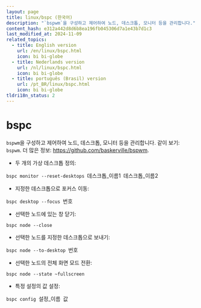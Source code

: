```yaml
---
layout: page
title: linux/bspc (한국어)
description: "`bspwm`을 구성하고 제어하여 노드, 데스크톱, 모니터 등을 관리합니다."
content_hash: e312a442d8d6b8ea196fb045306d7a1e43b7d1c3
last_modified_at: 2024-11-09
related_topics:
  - title: English version
    url: /en/linux/bspc.html
    icon: bi bi-globe
  - title: Nederlands version
    url: /nl/linux/bspc.html
    icon: bi bi-globe
  - title: português (Brasil) version
    url: /pt_BR/linux/bspc.html
    icon: bi bi-globe
tldri18n_status: 2
---
```

# bspc

`bspwm`을 구성하고 제어하여 노드, 데스크톱, 모니터 등을 관리합니다.
같이 보기: `bspwm`.
더 많은 정보: <https://github.com/baskerville/bspwm>.

- 두 개의 가상 데스크톱 정의:

`bspc monitor --reset-desktops `<span class="tldr-var badge badge-pill bg-dark-lm bg-white-dm text-white-lm text-dark-dm font-weight-bold">데스크톱_이름1</span>` `<span class="tldr-var badge badge-pill bg-dark-lm bg-white-dm text-white-lm text-dark-dm font-weight-bold">데스크톱_이름2</span>

- 지정한 데스크톱으로 포커스 이동:

`bspc desktop --focus `<span class="tldr-var badge badge-pill bg-dark-lm bg-white-dm text-white-lm text-dark-dm font-weight-bold">번호</span>

- 선택한 노드에 있는 창 닫기:

`bspc node --close`

- 선택한 노드를 지정한 데스크톱으로 보내기:

`bspc node --to-desktop `<span class="tldr-var badge badge-pill bg-dark-lm bg-white-dm text-white-lm text-dark-dm font-weight-bold">번호</span>

- 선택한 노드의 전체 화면 모드 전환:

`bspc node --state ~fullscreen`

- 특정 설정의 값 설정:

`bspc config `<span class="tldr-var badge badge-pill bg-dark-lm bg-white-dm text-white-lm text-dark-dm font-weight-bold">설정_이름</span>` `<span class="tldr-var badge badge-pill bg-dark-lm bg-white-dm text-white-lm text-dark-dm font-weight-bold">값</span>
